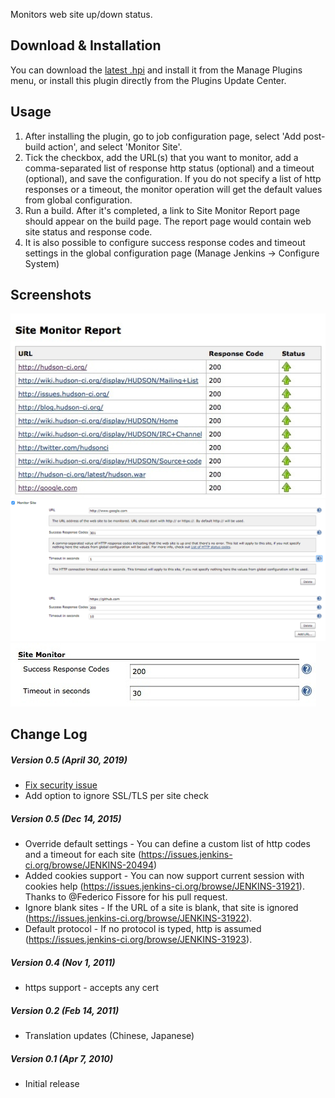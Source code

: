 
Monitors web site up/down status.

## Download & Installation

You can download the [latest
.hpi](http://updates.jenkins-ci.org/latest/sitemonitor.hpi) and install
it from the Manage Plugins menu, or install this plugin directly from
the Plugins Update Center.

## Usage

1.  After installing the plugin, go to job configuration page, select
    'Add post-build action', and select 'Monitor Site'.
2.  Tick the checkbox, add the URL(s) that you want to monitor, add a
    comma-separated list of response http status (optional) and a
    timeout (optional), and save the configuration. If you do not
    specify a list of http responses or a timeout, the monitor operation
    will get the default values from global configuration.
3.  Run a build. After it's completed, a link to Site Monitor Report
    page should appear on the build page. The report page would contain
    web site status and response code.
4.  It is also possible to configure success response codes and timeout
    settings in the global configuration page (Manage Jenkins -\>
    Configure System)

## Screenshots

![](docs/images/sitemonitor_report.jpg)  
![](docs/images/sitemonitor_jobconfig_05.png)  
![](docs/images/sitemonitor_globalconfig.jpg)

## Change Log

##### Version 0.5 (April 30, 2019)

-   [Fix security
    issue](https://jenkins.io/security/advisory/2019-04-30/)
-   Add option to ignore SSL/TLS per site check

##### Version 0.5 (Dec 14, 2015)

-   Override default settings - You can define a custom list of http
    codes and a timeout for each site
    (<https://issues.jenkins-ci.org/browse/JENKINS-20494>)
-   Added cookies support - You can now support current session with
    cookies help (<https://issues.jenkins-ci.org/browse/JENKINS-31921>).
    Thanks to @Federico Fissore for his pull request.
-   Ignore blank sites - If the URL of a site is blank, that site is
    ignored (<https://issues.jenkins-ci.org/browse/JENKINS-31922>).
-   Default protocol - If no protocol is typed, http is assumed
    (<https://issues.jenkins-ci.org/browse/JENKINS-31923>).

##### Version 0.4 (Nov 1, 2011)

-   https support - accepts any cert

##### Version 0.2 (Feb 14, 2011)

-   Translation updates (Chinese, Japanese)

##### Version 0.1 (Apr 7, 2010)

-   Initial release

